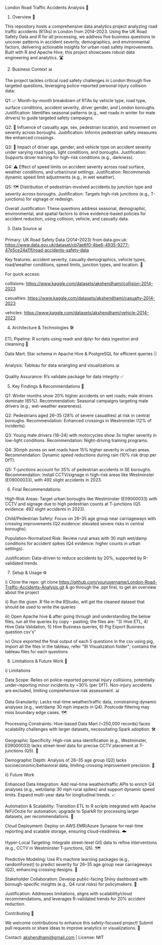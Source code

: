 London Road Traffic Accidents Analysis 🚦


1) Overview 🌟

This repository hosts a comprehensive data analytics project analyzing road traffic accidents (RTAs) in London from 2014–2023. 
Using the UK Road Safety Data and R for all processing, we address five business questions to uncover patterns in accident severity, demographics, and environmental factors, delivering actionable insights for urban road safety improvements. 
Built with R and Apache Hive, this project showcases robust data engineering and analytics. 🛣️


2) Business Context 📊

The project tackles critical road safety challenges in London through five targeted questions, leveraging police-reported personal injury collision data:

Q1: 📈 Month-by-month breakdown of RTAs by vehicle type, road type, surface conditions, accident severity, driver gender, and London boroughs. Justification: Identifies seasonal patterns (e.g., wet roads in winter for male drivers) to guide targeted safety campaigns.

Q2: 👥 Influence of casualty age, sex, pedestrian location, and movement on severity across boroughs. Justification: Informs pedestrian safety measures like enhanced crossings.

Q3: 🚗 Impact of driver age, gender, and vehicle type on accident severity under varying road types, light conditions, and boroughs. Justification: Supports driver training for high-risk conditions (e.g., darkness).

Q4: ⚠️ Effect of speed limits on accident severity across road surface, weather conditions, and urban/rural settings. Justification: Recommends dynamic speed limit adjustments (e.g., in wet weather).

Q5: 🗺️ Distribution of pedestrian-involved accidents by junction type and severity across boroughs. Justification: Targets high-risk junctions (e.g., T-junctions) for signage or redesign.

Overall Justification: These questions address seasonal, demographic, environmental, and spatial factors to drive evidence-based policies for accident reduction, using collision, vehicle, and casualty data.


3) Data Source 📊

Primary: UK Road Safety Data (2014–2023) from data.gov.uk: https://www.data.gov.uk/dataset/cb7ae6f0-4be6-4935-9277-47e5ce24a11f/road-accidents-safety-data

Key features: accident severity, casualty demographics, vehicle types, road/weather conditions, speed limits, junction types, and location. 📂

For quick access: 

collisions: https://www.kaggle.com/datasets/akshendhami/collision-2014-2023

casualties: https://www.kaggle.com/datasets/akshendhami/casualty-2014-2023

vehicles: https://www.kaggle.com/datasets/akshendhami/vehicle-2014-2023


4) Architecture & Technologies 🛠️

ETL Pipeline: R scripts using readr and dplyr for data ingestion and cleansing 🧹

Data Mart: Star schema in Apache Hive & PostgreSQL for efficient queries 🗄️

Analysis: Tableau for data wrangling and visualizations 📊

Quality Assurance: R’s validate package for data integrity ✅


5) Key Findings & Recommendations 🎯

Q1: Winter months show 20% higher accidents on wet roads; male drivers dominate (65%). Recommendation: Seasonal campaigns targeting male drivers (e.g., wet-weather awareness).

Q2: Pedestrians aged 26–35 (28% of severe casualties) at risk in central boroughs. Recommendation: Enhanced crossings in Westminster (12% of incidents).

Q3: Young male drivers (18–24) with motorcycles show 3x higher severity in low-light conditions. Recommendation: Night-driving training programs.

Q4: 30mph zones on wet roads have 15% higher severity in urban areas. Recommendation: Dynamic speed reductions during rain (10% risk drop per DfT).

Q5: T-junctions account for 35% of pedestrian accidents in SE boroughs. Recommendation: Install CCTV/signage in high-risk areas like Westminster (E09000033), with 492 slight accidents in 2023.


6) Final Recommendations:

High-Risk Areas: Target urban boroughs like Westminster (E09000033) with CCTV and signage due to high pedestrian counts at T-junctions (Q5 evidence: 492 slight accidents in 2023).

Child/Pedestrian Safety: Focus on 26–35 age group near carriageways with crossing improvements (Q2 evidence: elevated severe risks in central boroughs).

Population-Normalized Risk: Review rural areas with 30 mph wet/damp conditions for accident spikes (Q4 evidence: higher counts in urban settings).

Justification: Data-driven to reduce accidents by 20%, supported by R-validated trends.


7) Setup & Usage ⚙️

i) Clone the repo: git clone https://github.com/yourusername/London-Road-Traffic-Accidents-Analysis.git & go through the .ppt first, to get an overview about the project

ii) Run the given .R file in the RStudio, will get the cleaned dataset that should be used to write the queries

iii) Open Apache hive & after going through and understanding the below files, run all the queries by copy - pasting; the files are:
"3) Hive ETL, 4) Hive Data Validation, 5) Hive Business queries, 6) Pig Export Business question csv's"

iv) Once exported the final output of each 5 questions in the csv using pig, import all the files in the tableau, refer "9) Visualization folder"; contains the tableau files for each questions 


8) Limitations & Future Work 🔮

i) Limitations

Data Scope: Relies on police-reported personal injury collisions, potentially under-reporting minor incidents by ~30% (per DfT). Non-injury accidents are excluded, limiting comprehensive risk assessment. 📊

Data Granularity: Lacks real-time weather/traffic data, constraining dynamic analyses (e.g., wet/damp 30 mph impacts in Q4). Postcode filtering may miss boundary edge cases. 🗺️

Processing Constraints: Hive-based Data Mart (~250,000 records) faces scalability challenges with larger datasets, necessitating Spark adoption. 🛠️

Geographic Specificity: High-risk area identification (e.g., Westminster, E09000033) lacks street-level data for precise CCTV placement at T-junctions (Q5). 🚦

Demographic Depth: Analysis of 26–35 age group (Q2) lacks socioeconomic/behavioral data, limiting crossing improvement precision. 👥

ii) Future Work

Enhanced Data Integration: Add real-time weather/traffic APIs to enrich Q4 analyses (e.g., wet/damp 30 mph rural spikes) and support dynamic speed limits. Expand multi-year data for longitudinal trends. 📈

Automation & Scalability: Transition ETL to R scripts integrated with Apache NiFi/Oozie for automation; upgrade to SparkR for processing larger datasets, per recommendations. 🚀

Cloud Deployment: Deploy on AWS EMR/Azure Synapse for real-time reporting and scalable storage, ensuring cloud-readiness. ☁️

Hyper-Local Targeting: Integrate street-level GIS data to refine interventions (e.g., CCTV in Westminster T-junctions, Q5). 🗺️

Predictive Modeling: Use R’s machine learning packages (e.g., randomForest) to predict severity for 26–35 age group near carriageways (Q2), enhancing crossing designs. 🤖

Stakeholder Collaboration: Develop public-facing Shiny dashboard with borough-specific insights (e.g., Q4 rural risks) for policymakers. 🤝

Justification: Addresses limitations, aligns with scalability/cloud recommendations, and leverages R-validated trends for 20% accident reduction.


Contributing 🤝

We welcome contributions to enhance this safety-focused project! Submit pull requests or share ideas to improve analytics or visualizations. 🌟

Contact: akshendhami@gmail.com | License: MIT 
